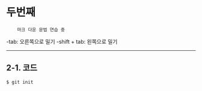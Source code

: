 # 두번째
        마크 다운 문법 연습 중

-tab: 오른쪽으로 밀기
-shift + tab: 왼쪽으로 밀기

---

## 2-1. 코드
```bash
$ git init
```